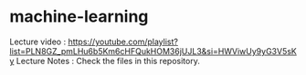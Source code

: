 # machine-learning

Lecture video : https://youtube.com/playlist?list=PLN8GZ_pmLHu6b5Km6cHFQukHOM36jUJL3&si=HWViwUy9yG3V5sKy
Lecture Notes : Check the files in this repository.
